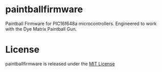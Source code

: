 paintballfirmware
=================

Paintball Firmware for PIC16f648a microcontrollers. Engineered to work with the Dye Matrix Paintball Gun.

License
=====

paintballfirmware is released under the [MIT License](LICENSE.md)
